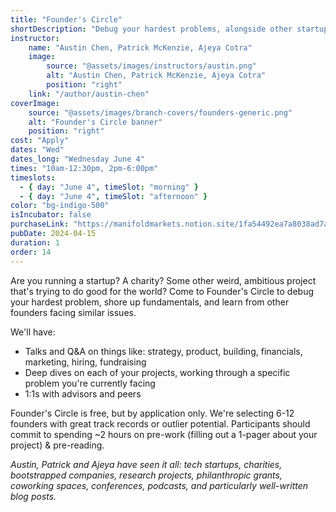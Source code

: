 ```yaml
---
title: "Founder's Circle"
shortDescription: "Debug your hardest problems, alongside other startups & charities"
instructor:
    name: "Austin Chen, Patrick McKenzie, Ajeya Cotra"
    image:
        source: "@assets/images/instructors/austin.png"
        alt: "Austin Chen, Patrick McKenzie, Ajeya Cotra"
        position: "right"
    link: "/author/austin-chen"
coverImage:
    source: "@assets/images/branch-covers/founders-generic.png"
    alt: "Founder's Circle banner"
    position: "right"
cost: "Apply"
dates: "Wed"
dates_long: "Wednesday June 4"
times: "10am-12:30pm, 2pm-6:00pm"
timeslots:
  - { day: "June 4", timeSlot: "morning" }
  - { day: "June 4", timeSlot: "afternoon" }
color: "bg-indigo-500"
isIncubator: false
purchaseLink: "https://manifoldmarkets.notion.site/1fa54492ea7a8038ad7af6950e644abe?pvs=105"
pubDate: 2024-04-15
duration: 1
order: 14
---
```


Are you running a startup? A charity? Some other weird, ambitious project that's trying to do good for the world? Come to Founder's Circle to debug your hardest problem, shore up fundamentals, and learn from other founders facing similar issues.

We'll have:

- Talks and Q&A on things like: strategy, product, building, financials, marketing, hiring, fundraising
- Deep dives on each of your projects, working through a specific problem you're currently facing
- 1:1s with advisors and peers

Founder's Circle is free, but by application only. We're selecting 6-12 founders with great track records or outlier potential. Participants should commit to spending ~2 hours on pre-work (filling out a 1-pager about your project) & pre-reading.

_Austin, Patrick and Ajeya have seen it all: tech startups, charities, bootstrapped companies, research projects, philanthropic grants, coworking spaces, conferences, podcasts, and particularly well-written blog posts._
